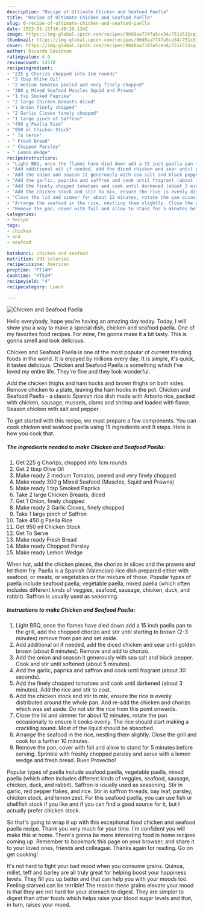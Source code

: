```yaml
---
description: "Recipe of Ultimate Chicken and Seafood Paella"
title: "Recipe of Ultimate Chicken and Seafood Paella"
slug: 6-recipe-of-ultimate-chicken-and-seafood-paella
date: 2022-01-15T16:49:28.134Z
image: https://img-global.cpcdn.com/recipes/90d8aa7747a5ce34/751x532cq70/chicken-and-seafood-paella-recipe-main-photo.jpg
thumbnail: https://img-global.cpcdn.com/recipes/90d8aa7747a5ce34/751x532cq70/chicken-and-seafood-paella-recipe-main-photo.jpg
cover: https://img-global.cpcdn.com/recipes/90d8aa7747a5ce34/751x532cq70/chicken-and-seafood-paella-recipe-main-photo.jpg
author: Ricardo Davidson
ratingvalue: 4.9
reviewcount: 14570
recipeingredient:
- "225 g Chorizo chopped into 1cm rounds"
- "2 tbsp Olive Oil"
- "2 medium Tomatos peeled and very finely chopped"
- "300 g Mixed Seafood Muscles Squid and Prawns"
- "1 tsp Smoked Paprika"
- "2 large Chicken Breasts diced"
- "1 Onion finely chopped"
- "2 Garlic Cloves finely chopped"
- "1 large pinch of Saffron"
- "450 g Paella Rice"
- "950 ml Chicken Stock"
- " To Serve"
- " Fresh Bread"
- " Chopped Parsley"
- " Lemon Wedge"
recipeinstructions:
- "Light BBQ, once the flames have died down add a 15 inch paella pan to the grill, add the chopped chorizo and stir until starting to brown (2-3 minutes) remove from pan and set aside."
- "Add additional oil if needed, add the diced chicken and sear until golden brown (about 6 minutes). Remove and add to chorizo."
- "Add the onion and season it generously with sea salt and black pepper. Cook and stir until softened (about 5 minutes)."
- "Add the garlic, paprika and saffron and cook until fragrant (about 30 seconds)."
- "Add the finely chopped tomatoes and cook until darkened (about 3 minutes). Add the rice and stir to coat."
- "Add the chicken stock and stir to mix, ensure the rice is evenly distributed around the whole pan. And re-add the chicken and chorizo which was set aside. Do not stir the rice from this point onwards."
- "Close the lid and simmer for about 12 minutes, rotate the pan occasionally to ensure it cooks evenly. The rice should start making a crackling sound. Most of the liquid should be absorbed."
- "Arrange the seafood in the rice, nestling them slightly. Close the grill and cook for a further 10 minutes."
- "Remove the pan, cover with foil and allow to stand for 5 minutes before serving. Sprinkle with freshly chopped parsley and serve with a lemon wedge and fresh bread. Buen Provecho!"
categories:
- Recipe
tags:
- chicken
- and
- seafood

katakunci: chicken and seafood 
nutrition: 293 calories
recipecuisine: American
preptime: "PT14M"
cooktime: "PT52M"
recipeyield: "4"
recipecategory: Lunch

---
```



![Chicken and Seafood Paella](https://img-global.cpcdn.com/recipes/90d8aa7747a5ce34/751x532cq70/chicken-and-seafood-paella-recipe-main-photo.jpg)

Hello everybody, hope you're having an amazing day today. Today, I will show you a way to make a special dish, chicken and seafood paella. One of my favorites food recipes. For mine, I'm gonna make it a bit tasty. This is gonna smell and look delicious.

Chicken and Seafood Paella is one of the most popular of current trending foods in the world. It is enjoyed by millions every day. It is simple, it's quick, it tastes delicious. Chicken and Seafood Paella is something which I've loved my entire life. They're fine and they look wonderful.

Add the chicken thighs and ham hocks and brown thighs on both sides. Remove chicken to a plate, leaving the ham hocks in the pot. Chicken and Seafood Paella - a classic Spanish rice dish made with Arborio rice, packed with chicken, sausage, mussels, clams and shrimp and loaded with flavor. Season chicken with salt and pepper.


To get started with this recipe, we must prepare a few components. You can cook chicken and seafood paella using 15 ingredients and 9 steps. Here is how you cook that.

<!--inarticleads1-->

##### The ingredients needed to make Chicken and Seafood Paella:

1. Get 225 g Chorizo, chopped into 1cm rounds
1. Get 2 tbsp Olive Oil
1. Make ready 2 medium Tomatos, peeled and very finely chopped
1. Make ready 300 g Mixed Seafood (Muscles, Squid and Prawns)
1. Make ready 1 tsp Smoked Paprika
1. Take 2 large Chicken Breasts, diced
1. Get 1 Onion, finely chopped
1. Make ready 2 Garlic Cloves, finely chopped
1. Take 1 large pinch of Saffron
1. Take 450 g Paella Rice
1. Get 950 ml Chicken Stock
1. Get  To Serve
1. Make ready  Fresh Bread
1. Make ready  Chopped Parsley
1. Make ready  Lemon Wedge


When hot, add the chicken pieces, the chorizo in slices and the prawns and let them fry. Paella is a Spanish (Valencian) rice dish prepared either with seafood, or meats, or vegetables or the mixture of those. Popular types of paella include seafood paella, vegetable paella, mixed paella (which often includes different kinds of veggies, seafood, sausage, chicken, duck, and rabbit). Saffron is usually used as seasoning. 

<!--inarticleads2-->

##### Instructions to make Chicken and Seafood Paella:

1. Light BBQ, once the flames have died down add a 15 inch paella pan to the grill, add the chopped chorizo and stir until starting to brown (2-3 minutes) remove from pan and set aside.
1. Add additional oil if needed, add the diced chicken and sear until golden brown (about 6 minutes). Remove and add to chorizo.
1. Add the onion and season it generously with sea salt and black pepper. Cook and stir until softened (about 5 minutes).
1. Add the garlic, paprika and saffron and cook until fragrant (about 30 seconds).
1. Add the finely chopped tomatoes and cook until darkened (about 3 minutes). Add the rice and stir to coat.
1. Add the chicken stock and stir to mix, ensure the rice is evenly distributed around the whole pan. And re-add the chicken and chorizo which was set aside. Do not stir the rice from this point onwards.
1. Close the lid and simmer for about 12 minutes, rotate the pan occasionally to ensure it cooks evenly. The rice should start making a crackling sound. Most of the liquid should be absorbed.
1. Arrange the seafood in the rice, nestling them slightly. Close the grill and cook for a further 10 minutes.
1. Remove the pan, cover with foil and allow to stand for 5 minutes before serving. Sprinkle with freshly chopped parsley and serve with a lemon wedge and fresh bread. Buen Provecho!


Popular types of paella include seafood paella, vegetable paella, mixed paella (which often includes different kinds of veggies, seafood, sausage, chicken, duck, and rabbit). Saffron is usually used as seasoning. Stir in garlic, red pepper flakes, and rice. Stir in saffron threads, bay leaf, parsley, chicken stock, and lemon zest. For this seafood paella, you can use fish or shellfish stock if you like and if you can find a good source for it, but I actually prefer chicken stock. 

So that's going to wrap it up with this exceptional food chicken and seafood paella recipe. Thank you very much for your time. I'm confident you will make this at home. There's gonna be more interesting food in home recipes coming up. Remember to bookmark this page on your browser, and share it to your loved ones, friends and colleague. Thanks again for reading. Go on get cooking!

It's not hard to fight your bad mood when you consume grains. Quinoa, millet, teff and barley are all truly great for helping boost your happiness levels. They fill you up better and that can help you with your moods too. Feeling starved can be terrible! The reason these grains elevate your mood is that they are not hard for your stomach to digest. They are simpler to digest than other foods which helps raise your blood sugar levels and that, in turn, raises your mood.
